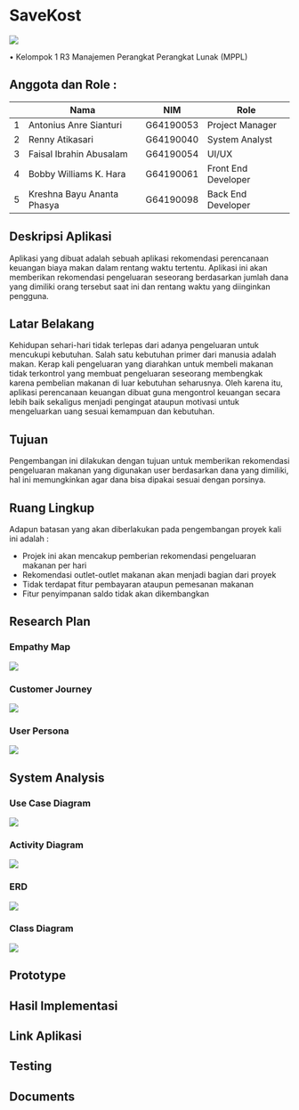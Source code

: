 # SaveKost
 <img src="https://github.com/Faisalia/mabatua/blob/main/assets/images/logo.png?raw=true">
 
  • Kelompok 1 R3 Manajemen Perangkat Perangkat Lunak (MPPL)

## Anggota dan Role :
<table>
    <thead>
        <tr>
            <th></th>
            <th>Nama</th>
            <th>NIM</th>
            <th>Role</th>
        </tr>
    </thead>
    <tbody>
        <tr>
            <td>1</td>
            <td>Antonius Anre Sianturi</td>
            <td>G64190053</td>
            <td>Project Manager</td>
        </tr>
        <tr>
            <td>2</td>
            <td>Renny Atikasari</td>
            <td>G64190040</td>
            <td>System Analyst</td>
        </tr>
        <tr>
            <td>3</td>
            <td>Faisal Ibrahin Abusalam</td>
            <td>G64190054</td>
            <td>UI/UX</td>
        </tr>
        <tr>
            <td>4</td>
            <td>Bobby Williams K. Hara</td>
            <td>G64190061</td>
            <td>Front End Developer</td>
        </tr>
        <tr>
            <td>5</td>
            <td>Kreshna Bayu Ananta Phasya</td>
            <td>G64190098</td>
            <td>Back End Developer</td>
        </tr>
    </tbody>
</table>

## Deskripsi Aplikasi
Aplikasi yang dibuat adalah sebuah aplikasi rekomendasi perencanaan keuangan biaya makan dalam rentang waktu tertentu. Aplikasi ini akan memberikan rekomendasi pengeluaran seseorang berdasarkan jumlah dana yang dimiliki orang tersebut saat ini dan rentang waktu yang diinginkan pengguna.

## Latar Belakang
Kehidupan sehari-hari tidak terlepas dari adanya pengeluaran untuk mencukupi kebutuhan. Salah satu kebutuhan primer dari manusia adalah makan. Kerap kali pengeluaran yang diarahkan untuk membeli makanan tidak terkontrol yang membuat pengeluaran seseorang membengkak karena pembelian makanan di luar kebutuhan seharusnya. Oleh karena itu, aplikasi perencanaan keuangan dibuat guna mengontrol keuangan secara lebih baik sekaligus menjadi pengingat ataupun motivasi untuk mengeluarkan uang sesuai kemampuan dan kebutuhan.

## Tujuan
Pengembangan ini dilakukan dengan tujuan untuk memberikan rekomendasi pengeluaran makanan yang digunakan user berdasarkan dana yang dimiliki, hal ini memungkinkan agar dana bisa dipakai sesuai dengan porsinya.

## Ruang Lingkup
Adapun batasan yang akan diberlakukan pada pengembangan proyek kali ini adalah :
* Projek ini akan mencakup pemberian rekomendasi pengeluaran makanan per hari
* Rekomendasi outlet-outlet makanan akan menjadi bagian dari proyek
* Tidak terdapat fitur pembayaran ataupun pemesanan makanan
* Fitur penyimpanan saldo tidak akan dikembangkan

## Research Plan
   ### Empathy Map
   <img src="https://github.com/Faisalia/mabatua/blob/main/Research%20Plan/Empathy%20Map.png?raw=true">
   
   ### Customer Journey
   <img src="https://github.com/Faisalia/mabatua/blob/main/Research%20Plan/Customer%20Journey.png?raw=true">
   
   ### User Persona
   <img src="https://github.com/Faisalia/mabatua/blob/main/Research%20Plan/User%20Persona.png?raw=true">
   
## System Analysis
   ### Use Case Diagram
  <img src=" https://github.com/Faisalia/mabatua/blob/main/System%20Analyst/Activity%20Diagram%20-%20Save%20Kost.jpg?raw=true">
  
   ### Activity Diagram
   <img src=" https://github.com/Faisalia/mabatua/blob/main/System%20Analyst/Activity%20Diagram%20-%20Save%20Kost.jpg?raw=true">
   
   ### ERD
   <img src=" https://github.com/Faisalia/mabatua/blob/main/System%20Analyst/Activity%20Diagram%20-%20Save%20Kost.jpg?raw=true">
   
   ### Class Diagram
   <img src=" https://github.com/Faisalia/mabatua/blob/main/System%20Analyst/Activity%20Diagram%20-%20Save%20Kost.jpg?raw=true">
   
## Prototype

## Hasil Implementasi

## Link Aplikasi

## Testing

## Documents

